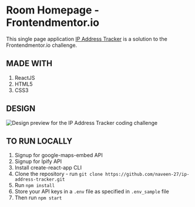 # Room Homepage - Frontendmentor.io

This single page application [IP Address Tracker](https://room-homepage-eight.vercel.app/) is a solution to the Frontendmentor.io challenge. 

## MADE WITH

1. ReactJS
2. HTML5
3. CSS3

## DESIGN

![Design preview for the IP Address Tracker coding challenge](./desktop-design.jpg)

## TO RUN LOCALLY

1. Signup for google-maps-embed API
1. Signup for Ipify API
1. Install create-react-app CLI
1. Clone the repository - run ```git clone https://github.com/naveen-27/ip-address-tracker.git```
1. Run ```npm install```
1. Store your API keys in a ```.env``` file as specified in ```.env_sample``` file
1. Then run ```npm start```
